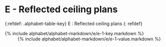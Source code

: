 <div data-role="collapsible" data-inset="false" markdown="1">
<h1 class="cart-collapsible-div">E - Reflected ceiling plans</h1>

{:refdef: .alphabet-table-key}
E
: Reflected ceiling plans
{: refdef}




<dt markdown='block' >
{% include alphabet/alphabet-markdown/e/e-1-key.markdown %}
</dt>


<dd markdown='1'>
{% include alphabet/alphabet-markdown/e/e-1-value.markdown %}
</dd>



</div>

